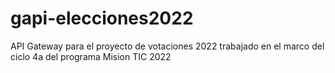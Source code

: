 # gapi-elecciones2022
API Gateway para el proyecto de votaciones 2022 trabajado en el marco del ciclo 4a del programa Mision TIC 2022
